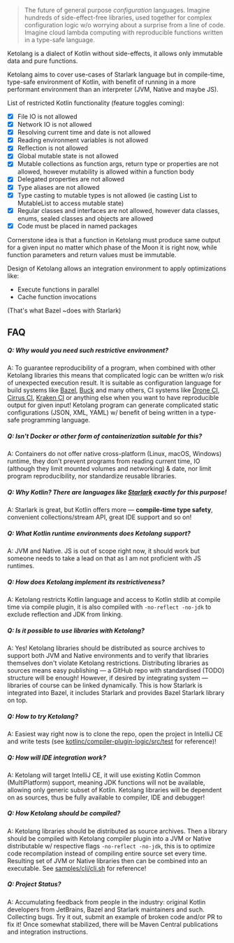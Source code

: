 >The future of general purpose _configuration_ languages.
Imagine hundreds of side-effect-free libraries, used together for complex configuration logic w/o worrying about a surprise from a line of code.
Imagine cloud lambda computing with reproducible functions written in a type-safe language.

Ketolang is a dialect of Kotlin without side-effects, it allows only immutable data and pure functions. 

Ketolang aims to cover use-cases of Starlark language but in compile-time, type-safe environment of Kotlin, with benefit of running in a more performant environment than an interpreter (JVM, Native and maybe JS).

List of restricted Kotlin functionality (feature toggles coming):

- [x] File IO is not allowed
- [x] Network IO is not allowed
- [x] Resolving current time and date is not allowed
- [x] Reading environment variables is not allowed
- [x] Reflection is not allowed
- [x] Global mutable state is not allowed
- [x] Mutable collections as function args, return type or properties are not allowed, however mutability is allowed within a function body
- [x] Delegated properties are not allowed
- [x] Type aliases are not allowed
- [x] Type casting to mutable types is not allowed (ie casting List to MutableList to access mutable state)
- [x] Regular classes and interfaces are not allowed, however data classes, enums, sealed classes and objects are allowed
- [x] Code must be placed in named packages
 
Cornerstone idea is that a function in Ketolang must produce same output for a given input no matter which phase of the Moon it is right now, while function parameters and return values must be immutable. 

Design of Ketolang allows an integration environment to apply optimizations like:

- Execute functions in parallel
- Cache function invocations

(That's what Bazel ~does with Starlark)

## FAQ

##### Q: Why would you need such restrictive environment?
A: To guarantee reproducibility of a program, when combined with other Ketolang libraries this means that complicated logic can be written w/o risk of unexpected execution result. It is suitable as configuration language for build systems like [Bazel](https://bazel.build/rules/language), [Buck](https://buck.build/) and many others, CI systems like [Drone CI](https://docs.drone.io/pipeline/scripting/starlark/), [Cirrus CI](https://cirrus-ci.org/guide/programming-tasks/), [Kraken CI](https://kraken.ci/docs/features/) or anything else when you want to have reproducible output for given input! Ketolang program can generate complicated static configurations (JSON, XML, YAML) w/ benefit of being written in a type-safe programming language.

##### Q: Isn't Docker or other form of containerization suitable for this?
A: Containers do not offer native cross-platform (Linux, macOS, Windows) runtime, they don't prevent programs from reading current time, IO (although they limit mounted volumes and networking) & date, nor limit program reproducibility, nor standardize reusable libraries.

##### Q: Why Kotlin? There are languages like [Starlark](https://github.com/bazelbuild/starlark/blob/master/spec.md) exactly for this purpose!
A: Starlark is great, but Kotlin offers more — **compile-time type safety**, convenient collections/stream API, great IDE support and so on!

##### Q: What Kotlin runtime environments does Ketolang support?
A: JVM and Native. JS is out of scope right now, it should work but someone needs to take a lead on that as I am not proficient with JS runtimes.

##### Q: How does Ketolang implement its restrictiveness?
A: Ketolang restricts Kotlin language and access to Kotlin stdlib at compile time via compile plugin, it is also compiled with `-no-reflect -no-jdk` to exclude reflection and JDK from linking.

##### Q: Is it possible to use libraries with Ketolang?
A: Yes! Ketolang libraries should be distributed as source archives to support both JVM and Native environments and to verify that libraries themselves don't violate Ketolang restrictions. Distributing libraries as sources means easy publishing — a GitHub repo with standardised (TODO) structure will be enough! However, if desired by integrating system — libraries of course can be linked dynamically. This is how Starlark is integrated into Bazel, it includes Starlark and provides Bazel Starlark library on top.

##### Q: How to try Ketolang?
A: Easiest way right now is to clone the repo, open the project in IntelliJ CE and write tests (see [kotlinc/compiler-plugin-logic/src/test](kotlinc/compiler-plugin-logic/src/test) for reference)!

##### Q: How will IDE integration work?
A: Ketolang will target IntelliJ CE, it will use existing Kotlin Common (MultiPlatform) support, meaning JDK functions will not be available, allowing only generic subset of Kotlin. Ketolang libraries will be dependent on as sources, thus be fully available to compiler, IDE and debugger!

##### Q: How Ketolang should be compiled?
A: Ketolang libraries should be distributed as source archives. Then a library should be compiled with Ketolang compiler plugin into a JVM or Native distributable w/ respective flags `-no-reflect -no-jdk`, this is to optimize code recompilation instead of compiling entire source set every time. Resulting set of JVM or Native libraries then can be combined into an executable. See [samples/cli/cli.sh](samples/cli/cli.sh) for reference!  

##### Q: Project Status?
A: Accumulating feedback from people in the industry: original Kotlin developers from JetBrains, Bazel and Starlark maintainers and such. Collecting bugs. Try it out, submit an example of broken code and/or PR to fix it! Once somewhat stabilized, there will be Maven Central publications and integration instructions.
